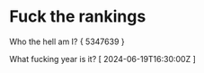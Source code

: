 # Fuck the rankings

Who the hell am I?
{ 5347639 }

What fucking year is it?
[ 2024-06-19T16:30:00Z ]
